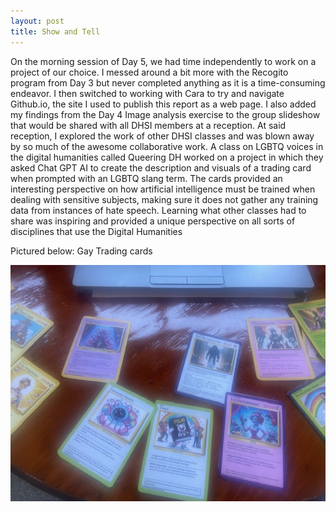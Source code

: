 ```yaml
---
layout: post
title: Show and Tell
---
```

 On the morning session of Day 5, we had time independently to work on a project of our choice. I messed around a bit more with the Recogito program from Day 3 but never completed anything as it is a time-consuming endeavor. I then switched to working with Cara to try and navigate Github.io, the site I used to publish this report as a web page. I also added my findings from the Day 4 Image analysis exercise to the group slideshow that would be shared with all DHSI members at a reception. At said reception, I explored the work of other DHSI classes and was blown away by so much of the awesome collaborative work. A class on LGBTQ voices in the digital humanities called Queering DH worked on a project in which they asked Chat GPT AI to create the description and visuals of a trading card when prompted with an LGBTQ slang term. The cards provided an interesting perspective on how artificial intelligence must be trained when dealing with sensitive subjects, making sure it does not gather any training data from instances of hate speech. Learning what other classes had to share was inspiring and provided a unique perspective on all sorts of disciplines that use the Digital Humanities

Pictured below: Gay Trading cards

![](/assets/image/gaytrading.jpg)